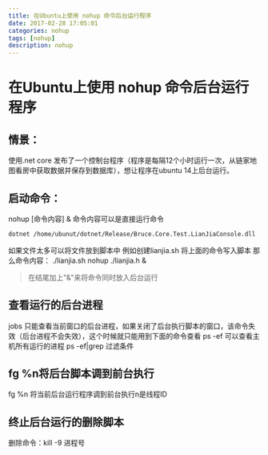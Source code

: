 ```yaml
---
title: 在Ubuntu上使用 nohup 命令后台运行程序
date: 2017-02-28 17:05:01
categories: nohup
tags: [nohup]
description: nohup
---
```

# 在Ubuntu上使用 nohup 命令后台运行程序

## 情景：
使用.net core 发布了一个控制台程序（程序是每隔12个小时运行一次，从链家地图看房中获取数据并保存到数据库），想让程序在ubuntu 14上后台运行。

## 启动命令：

nohup [命令内容] &
命令内容可以是直接运行命令
``` bash
dotnet /home/ubunut/dotnet/Release/Bruce.Core.Test.LianJiaConsole.dll
```
如果文件太多可以将文件放到脚本中
例如创建lianjia.sh
将上面的命令写入脚本
那么命令内容： ./lianjia.sh
nohup ./lianjia.h &

> 在结尾加上"&"来将命令同时放入后台运行

## 查看运行的后台进程
jobs   只能查看当前窗口的后台进程，如果关闭了后台执行脚本的窗口，该命令失效（后台进程不会失效），这个时候就只能用到下面的命令查看
ps -ef    可以查看主机所有运行的进程   ps -ef|grep 过滤条件

## fg %n将后台脚本调到前台执行
fg %n  将当前后台运行程序调到前台执行n是线程ID

## 终止后台运行的删除脚本
删除命令：kill -9  进程号
